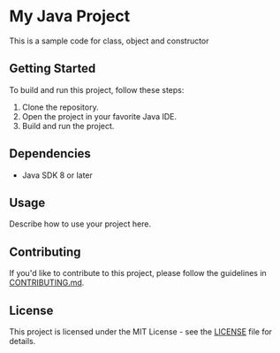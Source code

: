 # My Java Project

This is a sample code for class, object and constructor

## Getting Started

To build and run this project, follow these steps:

1. Clone the repository.
2. Open the project in your favorite Java IDE.
3. Build and run the project.

## Dependencies

- Java SDK 8 or later

## Usage

Describe how to use your project here.

## Contributing

If you'd like to contribute to this project, please follow the guidelines in [CONTRIBUTING.md](CONTRIBUTING.md).

## License

This project is licensed under the MIT License - see the [LICENSE](LICENSE) file for details.

